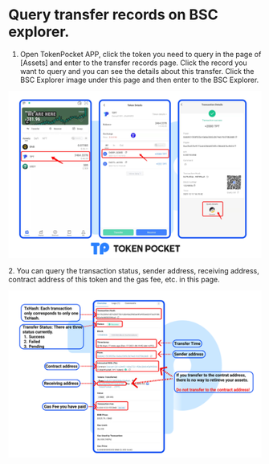 # Query transfer records on BSC explorer.

1. Open TokenPocket APP, click the token you need to query in the page of \[Assets] and enter to the transfer records page. Click the record you want to query and you can see the details about this transfer. Click the BSC Explorer image under this page and then enter to the  BSC Explorer.&#x20;

![](<../../../.gitbook/assets/Group 18924.png>)

2\. You can query the transaction status, sender address, receiving address, contract address of this token and the gas fee, etc. in this page.

![](<../../../.gitbook/assets/Group 18926.png>)

